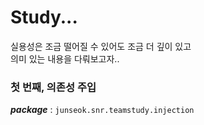 # Study...

실용성은 조금 떨어질 수 있어도 조금 더 깊이 있고  
의미 있는 내용을 다뤄보고자..  

### 첫 번째, 의존성 주입
***package*** : `junseok.snr.teamstudy.injection`  